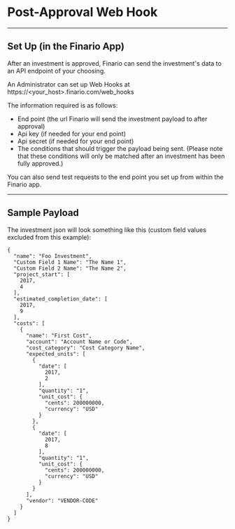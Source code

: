 # Post-Approval Web Hook

* * *

## Set Up (in the Finario App)

After an investment is approved, Finario can send the investment's data to an API endpoint of your choosing.

An Administrator can set up Web Hooks at https://<your_host>.finario.com/web_hooks

The information required is as follows:
- End point (the url Finario will send the investment payload to after approval)
- Api key (if needed for your end point)
- Api secret (if needed for your end point)
- The conditions that should trigger the payload being sent. (Please note that these conditions will only be matched after an investment has been fully approved.)

You can also send test requests to the end point you set up from within the Finario app.

* * *

## Sample Payload
The investment json will look something like this (custom field values excluded from this example):


```
{
  "name": "Foo Investment",
  "Custom Field 1 Name": "The Name 1",
  "Custom Field 2 Name": "The Name 2",
  "project_start": [
    2017,
    4
  ],
  "estimated_completion_date": [
    2017,
    9
  ],
  "costs": [
    {
      "name": "First Cost",
      "account": "Account Name or Code",
      "cost_category": "Cost Category Name",
      "expected_units": [
        {
          "date": [
            2017,
            2
          ],
          "quantity": "1",
          "unit_cost": {
            "cents": 200000000,
            "currency": "USD"
          }
        },
        {
          "date": [
            2017,
            8
          ],
          "quantity": "1",
          "unit_cost": {
            "cents": 200000000,
            "currency": "USD"
          }
        }
      ],
      "vendor": "VENDOR-CODE"
    }
  ]
}

```
